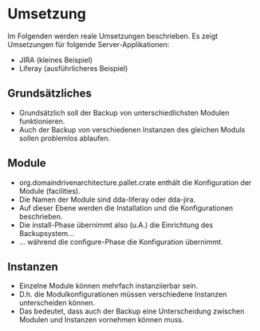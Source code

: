 # Umsetzung 

Im Folgenden werden reale Umsetzungen beschrieben. Es zeigt Umsetzungen für folgende Server-Applikationen:
* JIRA (kleines Beispiel)
* Liferay (ausführlicheres Beispiel)

## Grundsätzliches
* Grundsätzlich soll der Backup von unterschiedlichsten Modulen funktionieren.
* Auch der Backup von verschiedenen Instanzen des gleichen Moduls sollen problemlos ablaufen.
 
## Module
* org.domaindrivenarchitecture.pallet.crate enthält die Konfiguration der Module (facilities). 
* Die Namen der Module sind dda-liferay oder dda-jira.
* Auf dieser Ebene werden die  Installation und die Konfigurationen beschrieben.
* Die install-Phase übernimmt also (u.A.) die Einrichtung des Backupsystem...
* ... während die configure-Phase die Konfiguration übernimmt.

## Instanzen
* Einzelne Module können mehrfach instanziierbar sein.
* D.h. die Modulkonfigurationen müssen verschiedene Instanzen unterscheiden können.
* Das bedeutet, dass auch der Backup eine Unterscheidung zwischen Modulen und Instanzen vornehmen können muss.

